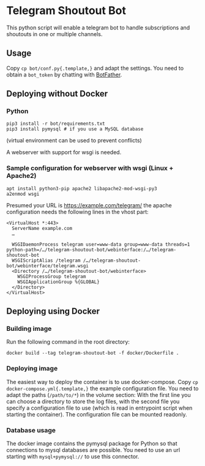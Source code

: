 # Telegram Shoutout Bot

This python script will enable a telegram bot to handle subscriptions and shoutouts in one or multiple channels.

## Usage

Copy `cp bot/conf.py{.template,}` and adapt the settings.
You need to obtain a `bot_token` by chatting with [BotFather](https://t.me/BotFather).


## Deploying without Docker


### Python

```
pip3 install -r bot/requirements.txt
pip3 install pymysql # if you use a MySQL database
```

(virtual environment can be used to prevent conflicts)

A webserver with support for wsgi is needed.


### Sample configuration for webserver with wsgi (Linux + Apache2)

```
apt install python3-pip apache2 libapache2-mod-wsgi-py3
a2enmod wsgi
```

Presumed your URL is https://example.com/telegram/ the apache configuration needs the following lines in the vhost part:

```
<VirtualHost *:443>
  ServerName example.com
  …

  WSGIDaemonProcess telegram user=www-data group=www-data threads=1 python-path=/…/telegram-shoutout-bot/webinterface:/…/telegram-shoutout-bot
  WSGIScriptAlias /telegram /…/telegram-shoutout-bot/webinterface/telegram.wsgi
  <Directory /…/telegram-shoutout-bot/webinterface>
    WSGIProcessGroup telegram
    WSGIApplicationGroup %{GLOBAL}
  </Directory>
</VirtualHost>
```

## Deploying using Docker

### Building image
Run the following command in the root directory:
```shell script
docker build --tag telegram-shoutout-bot -f docker/Dockerfile .
```

### Deploying image
The easiest way to deploy the container is to use docker-compose. Copy `cp docker-compose.yml{.template,}` the example configuration file.
You need to adapt the paths (```/path/to/*```) in the volume section:
With the first line you can choose a directory to store the log files, with the second file you specify a configuration
file to use (which is read in entrypoint script when starting the container). The configuration file can be mounted
readonly.

### Database usage
The docker image contains the pymysql package for Python so that connections to mysql databases are possible.
You need to use an url starting with ```mysql+pymysql://``` to use this connector.

